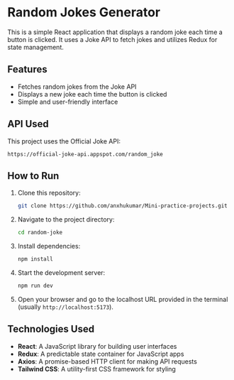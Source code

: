 # Random Jokes Generator

This is a simple React application that displays a random joke each time a button is clicked. It uses a Joke API to fetch jokes and utilizes Redux for state management.

## Features

- Fetches random jokes from the Joke API
- Displays a new joke each time the button is clicked
- Simple and user-friendly interface

## API Used

This project uses the Official Joke API:

```
https://official-joke-api.appspot.com/random_joke
```

## How to Run

1. Clone this repository:
   ```bash
   git clone https://github.com/anxhukumar/Mini-practice-projects.git
   ```

2. Navigate to the project directory:
   ```bash
   cd random-joke
   ```

3. Install dependencies:
   ```bash
   npm install
   ```

4. Start the development server:
   ```bash
   npm run dev
   ```

5. Open your browser and go to the localhost URL provided in the terminal (usually `http://localhost:5173`).

## Technologies Used

- **React**: A JavaScript library for building user interfaces
- **Redux**: A predictable state container for JavaScript apps
- **Axios**: A promise-based HTTP client for making API requests
- **Tailwind CSS**: A utility-first CSS framework for styling